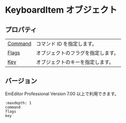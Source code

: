 # KeyboardItem オブジェクト

## プロパティ

|     |     |
| --- | --- |
| [Command](command) | コマンド ID を指定します。 |
| [Flags](flags) | オブジェクトのフラグを指定します。 |
| [Key](key) | オブジェクトのキーを指定します。 |

## バージョン

EmEditor Professional Version 7.00 以上で利用できます。

```{toctree}
:maxdepth: 1
command
flags
key
```
